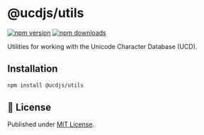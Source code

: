 # @ucdjs/utils

[![npm version][npm-version-src]][npm-version-href]
[![npm downloads][npm-downloads-src]][npm-downloads-href]

Utilities for working with the Unicode Character Database (UCD).

## Installation

```bash
npm install @ucdjs/utils
```

## 📄 License

Published under [MIT License](./LICENSE).

[npm-version-src]: https://img.shields.io/npm/v/@ucdjs/utils?style=flat&colorA=18181B&colorB=4169E1
[npm-version-href]: https://npmjs.com/package/@ucdjs/utils
[npm-downloads-src]: https://img.shields.io/npm/dm/@ucdjs/utils?style=flat&colorA=18181B&colorB=4169E1
[npm-downloads-href]: https://npmjs.com/package/@ucdjs/utils
